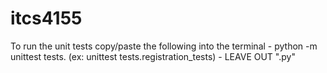 # itcs4155

To run the unit tests copy/paste the following into the terminal
    - python -m unittest tests.<name of unit test file> (ex: unittest tests.registration_tests)
    - LEAVE OUT ".py"